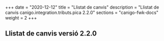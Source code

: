 +++
date        = "2020-12-12"
title       = "Llistat de canvis"
description = "Llistat de canvis canigo.integration.tributs.pica 2.2.0"
sections    = "canigo-fwk-docs"
weight		= 2
+++

## Llistat de canvis versió 2.2.0


